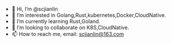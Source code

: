 - 👋 Hi, I’m @scjianlin
- 👀 I’m interested in Golang,Rust,kubernetes,Docker,CloudNative.
- 🌱 I’m currently learning Rust,Goland.
- 💞️ I’m looking to collaborate on K8S,CloudNative.
- 📫 How to reach me, email: scjianlin@163.com

<!---
scjianlin/scjianlin is a ✨ special ✨ repository because its `README.md` (this file) appears on your GitHub profile.
You can click the Preview link to take a look at your changes.
--->

